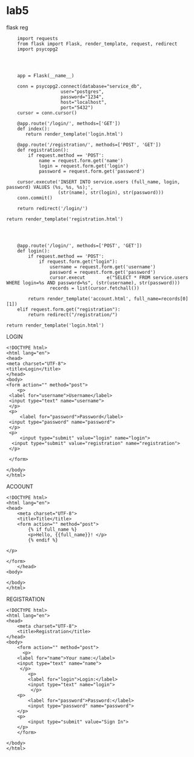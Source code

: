# lab5
flask reg

        import requests
        from flask import Flask, render_template, request, redirect
        import psycopg2




        app = Flask(__name__)

        conn = psycopg2.connect(database="service_db",
                        user="postgres",
                        password="1234",
                        host="localhost",
                        port="5432")
        cursor = conn.cursor()

        @app.route('/login/', methods=['GET'])
        def index():
           return render_template('login.html')

        @app.route('/registration/', methods=['POST', 'GET'])
        def registration():
            if request.method == 'POST':
                name = request.form.get('name')
                login = request.form.get('login')
                password = request.form.get('password')

        cursor.execute('INSERT INTO service.users (full_name, login, password) VALUES (%s, %s, %s);',
                       (str(name), str(login), str(password)))
        conn.commit()

        return redirect('/login/')

    return render_template('registration.html')




        @app.route('/login/', methods=['POST', 'GET'])
        def login():
            if request.method == 'POST':
                if request.form.get("login"):
                    username = request.form.get('username')
                    password = request.form.get('password')
                    cursor.execut        e("SELECT * FROM service.users WHERE login=%s AND password=%s", (str(username), str(password)))
                    records = list(cursor.fetchall())

            return render_template('account.html', full_name=records[0][1])
        elif request.form.get("registration"):
            return redirect("/registration/")

    return render_template('login.html')
    
LOGIN

    <!DOCTYPE html>
    <html lang="en">
    <head>
    <meta charset="UTF-8">
    <title>Login</title>
    </head>
    <body>
    <form action="" method="post">
        <p>
     <label for="username">Username</label>
     <input type="text" name="username">
     </p>
     <p>
         <label for="password">Password</label>
     <input type="password" name="password">
     </p>
     <p>
         <input type="submit" value="login" name="login">
      <input type="submit" value="registration" name="registration">
     </p>

     </form>

    </body>
    </html>

ACOOUNT

    <!DOCTYPE html>
    <html lang="en">
    <head>
        <meta charset="UTF-8">
        <title>Title</title>
        <form action="" method="post">
            {% if full_name %}
            <p>Hello, {{full_name}}! </p>
            {% endif %}

	</p>

    </form>
        </head>
    <body>

    </body>
    </html>

REGISTRATION

    <!DOCTYPE html>
    <html lang="en">
    <head>
        <meta charset="UTF-8">
        <title>Registration</title>
    </head>
    <body>
        <form action="" method="post">
          <p>
        <label for="name">Your name:</label>
        <input type="text" name="name">
         </p>
            <p>
	        <label for="login">Login:</label>
	        <input type="text" name="login">
	         </p>
	    <p>
	        <label for="password">Password:</label>
	        <input type="password" name="password">
    	</p>
	    <p>
	        <input type="submit" value="Sign In">
    	</p>
        </form>

    </body>
    </html>

